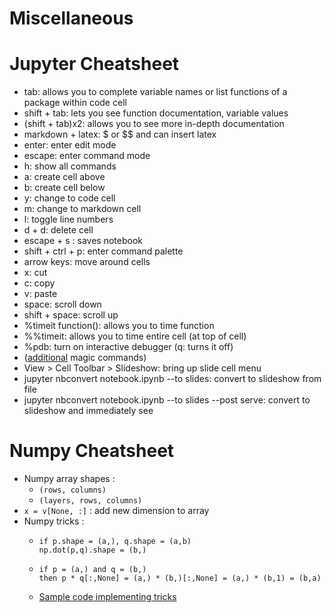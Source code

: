 # Miscellaneous

# Jupyter Cheatsheet
- tab: allows you to complete variable names or list functions of a package within code cell
- shift + tab: lets you see function documentation, variable values
- (shift + tab)x2: allows you to see more in-depth documentation
- markdown + latex: $ or $$ and can insert latex
- enter: enter edit mode
- escape: enter command mode
- h: show all commands
- a: create cell above
- b: create cell below
- y: change to code cell
- m: change to markdown cell
- l: toggle line numbers
- d + d: delete cell
- escape + s : saves notebook
- shift + ctrl + p: enter command palette
- arrow keys: move around cells
- x: cut
- c: copy
- v: paste
- space: scroll down
- shift + space: scroll up
- %timeit function(): allows you to time function
- %%timeit: allows you to time entire cell (at top of cell)
- %pdb: turn on interactive debugger (q: turns it off)
- ([additional](http://ipython.readthedocs.io/en/stable/interactive/magics.html) magic commands)
- View > Cell Toolbar > Slideshow: bring up slide cell menu
- jupyter nbconvert notebook.ipynb --to slides: convert to slideshow from file
- jupyter nbconvert notebook.ipynb --to slides --post serve: convert to slideshow and immediately see

# Numpy Cheatsheet
- Numpy array shapes :
  - `(rows, columns)`
  - `(layers, rows, columns)`
- `x = v[None, :]` : add new dimension to array
- Numpy tricks :
  - ```
    if p.shape = (a,), q.shape = (a,b)
    np.dot(p,q).shape = (b,)
    ```
  - ```
    if p = (a,) and q = (b,)
    then p * q[:,None] = (a,) * (b,)[:,None] = (a,) * (b,1) = (b,a)
    ```
  - [Sample code implementing tricks](assets/code/bike-sharing-dataset/)
